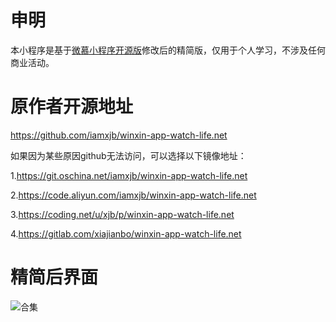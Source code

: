 # 申明
本小程序是基于[微慕小程序开源版](https://github.com/iamxjb/winxin-app-watch-life.net)修改后的精简版，仅用于个人学习，不涉及任何商业活动。


# 原作者开源地址
https://github.com/iamxjb/winxin-app-watch-life.net

如果因为某些原因github无法访问，可以选择以下镜像地址：

1.https://git.oschina.net/iamxjb/winxin-app-watch-life.net

2.https://code.aliyun.com/iamxjb/winxin-app-watch-life.net

3.https://coding.net/u/xjb/p/winxin-app-watch-life.net

4.https://gitlab.com/xiajianbo/winxin-app-watch-life.net

# 精简后界面
![合集](https://hfm-wp.oss-cn-hangzhou.aliyuncs.com/%E5%B0%8F%E7%A8%8B%E5%BA%8F/%E5%90%88%E9%9B%86.jpg)